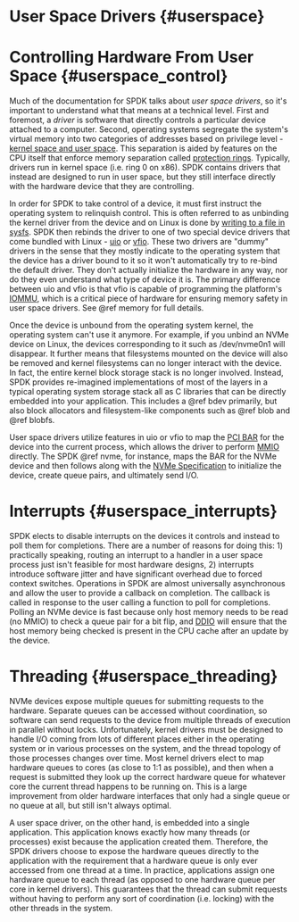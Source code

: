 # User Space Drivers {#userspace}

# Controlling Hardware From User Space {#userspace_control}

Much of the documentation for SPDK talks about _user space drivers_, so it's
important to understand what that means at a technical level. First and
foremost, a _driver_ is software that directly controls a particular device
attached to a computer. Second, operating systems segregate the system's
virtual memory into two categories of addresses based on privilege level -
[kernel space and user space](https://en.wikipedia.org/wiki/User_space). This
separation is aided by features on the CPU itself that enforce memory
separation called
[protection rings](https://en.wikipedia.org/wiki/Protection_ring). Typically,
drivers run in kernel space (i.e. ring 0 on x86). SPDK contains drivers that
instead are designed to run in user space, but they still interface directly
with the hardware device that they are controlling.

In order for SPDK to take control of a device, it must first instruct the
operating system to relinquish control. This is often referred to as unbinding
the kernel driver from the device and on Linux is done by
[writing to a file in sysfs](https://lwn.net/Articles/143397/).
SPDK then rebinds the driver to one of two special device drivers that come
bundled with Linux -
[uio](https://www.kernel.org/doc/html/latest/driver-api/uio-howto.html) or
[vfio](https://www.kernel.org/doc/Documentation/vfio.txt). These two drivers
are "dummy" drivers in the sense that they mostly indicate to the operating
system that the device has a driver bound to it so it won't automatically try
to re-bind the default driver. They don't actually initialize the hardware in
any way, nor do they even understand what type of device it is. The primary
difference between uio and vfio is that vfio is capable of programming the
platform's
[IOMMU](https://en.wikipedia.org/wiki/Input%E2%80%93output_memory_management_unit),
which is a critical piece of hardware for ensuring memory safety in user space
drivers. See @ref memory for full details.

Once the device is unbound from the operating system kernel, the operating
system can't use it anymore. For example, if you unbind an NVMe device on
Linux, the devices corresponding to it such as /dev/nvme0n1 will disappear. It
further means that filesystems mounted on the device will also be removed and
kernel filesystems can no longer interact with the device. In fact, the entire
kernel block storage stack is no longer involved. Instead, SPDK provides
re-imagined implementations of most of the layers in a typical operating
system storage stack all as C libraries that can be directly embedded into
your application. This includes a @ref bdev primarily, but also block
allocators and filesystem-like components such as @ref blob and @ref blobfs.

User space drivers utilize features in uio or vfio to map the
[PCI BAR](https://en.wikipedia.org/wiki/PCI_configuration_space) for the device
into the current process, which allows the driver to perform
[MMIO](https://en.wikipedia.org/wiki/Memory-mapped_I/O) directly. The SPDK @ref
nvme, for instance, maps the BAR for the NVMe device and then follows along
with the
[NVMe Specification](http://nvmexpress.org/wp-content/uploads/NVM_Express_Revision_1.3.pdf)
to initialize the device, create queue pairs, and ultimately send I/O.

# Interrupts {#userspace_interrupts}

SPDK elects to disable interrupts on the devices it controls and instead to
poll them for completions. There are a number of reasons for doing this: 1)
practically speaking, routing an interrupt to a handler in a user space process
just isn't feasible for most hardware designs, 2) interrupts introduce software
jitter and have significant overhead due to forced context switches. Operations
in SPDK are almost universally asynchronous and allow the user to provide a
callback on completion. The callback is called in response to the user calling
a function to poll for completions. Polling an NVMe device is fast because
only host memory needs to be read (no MMIO) to check a queue pair for a bit
flip, and
[DDIO](https://www.intel.com/content/www/us/en/io/data-direct-i-o-technology.html)
will ensure that the host memory being checked is present in the CPU cache
after an update by the device.

# Threading {#userspace_threading}

NVMe devices expose multiple queues for submitting requests to the hardware.
Separate queues can be accessed without coordination, so software can send
requests to the device from multiple threads of execution in parallel without
locks. Unfortunately, kernel drivers must be designed to handle I/O coming from
lots of different places either in the operating system or in various processes
on the system, and the thread topology of those processes changes over time.
Most kernel drivers elect to map hardware queues to cores (as close to 1:1 as
possible), and then when a request is submitted they look up the correct
hardware queue for whatever core the current thread happens to be running on.
This is a large improvement from older hardware interfaces that only had a
single queue or no queue at all, but still isn't always optimal.

A user space driver, on the other hand, is embedded into a single application.
This application knows exactly how many threads (or processes) exist
because the application created them. Therefore, the SPDK drivers choose to
expose the hardware queues directly to the application with the requirement
that a hardware queue is only ever accessed from one thread at a time. In
practice, applications assign one hardware queue to each thread (as opposed to
one hardware queue per core in kernel drivers). This guarantees that the thread
can submit requests without having to perform any sort of coordination (i.e.
locking) with the other threads in the system.
